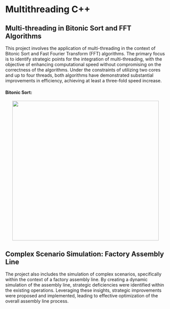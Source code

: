 # Multithreading C++

## Multi-threading in Bitonic Sort and FFT Algorithms

This project involves the application of multi-threading in the context of Bitonic Sort and Fast Fourier Transform (FFT) algorithms. The primary focus is to identify strategic points for the integration of multi-threading, with the objective of enhancing computational speed without compromising on the correctness of the algorithms. Under the constraints of utilizing two cores and up to four threads, both algorithms have demonstrated substantial improvements in efficiency, achieving at least a three-fold speed increase.
#### Bitonic Sort:

<p align="center">
  <img width="460" height="440" src="https://en.wikipedia.org/wiki/Bitonic_sorter#/media/File:BitonicSort1.svg">
</p>

## Complex Scenario Simulation: Factory Assembly Line

The project also includes the simulation of complex scenarios, specifically within the context of a factory assembly line. By creating a dynamic simulation of the assembly line, strategic deficiencies were identified within the existing operations. Leveraging these insights, strategic improvements were proposed and implemented, leading to effective optimization of the overall assembly line process.
